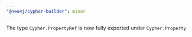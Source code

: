 ```yaml
---
"@neo4j/cypher-builder": minor
---
```


The type `Cypher.PropertyRef` is now fully exported under `Cypher.Property`
